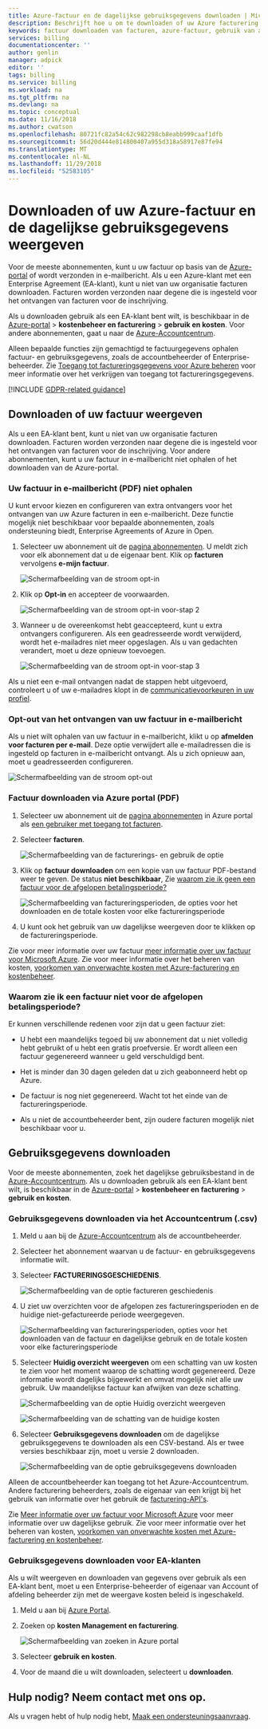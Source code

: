 ```yaml
---
title: Azure-factuur en de dagelijkse gebruiksgegevens downloaden | Microsoft Docs
description: Beschrijft hoe u om te downloaden of uw Azure facturering factuur en de dagelijkse gebruiksgegevens weergeven.
keywords: factuur downloaden van facturen, azure-factuur, gebruik van azure
services: billing
documentationcenter: ''
author: genlin
manager: adpick
editor: ''
tags: billing
ms.service: billing
ms.workload: na
ms.tgt_pltfrm: na
ms.devlang: na
ms.topic: conceptual
ms.date: 11/16/2018
ms.author: cwatson
ms.openlocfilehash: 80721fc82a54c62c982298cb8eabb999caaf1dfb
ms.sourcegitcommit: 56d20d444e814800407a955d318a58917e87fe94
ms.translationtype: MT
ms.contentlocale: nl-NL
ms.lasthandoff: 11/29/2018
ms.locfileid: "52583105"
---
```

# <a name="download-or-view-your-azure-billing-invoice-and-daily-usage-data"></a>Downloaden of uw Azure-factuur en de dagelijkse gebruiksgegevens weergeven

Voor de meeste abonnementen, kunt u uw factuur op basis van de [Azure-portal](https://portal.azure.com/#blade/Microsoft_Azure_Billing/SubscriptionsBlade) of wordt verzonden in e-mailbericht. Als u een Azure-klant met een Enterprise Agreement (EA-klant), kunt u niet van uw organisatie facturen downloaden. Facturen worden verzonden naar degene die is ingesteld voor het ontvangen van facturen voor de inschrijving.

Als u downloaden gebruik als een EA-klant bent wilt, is beschikbaar in de [Azure-portal](https://portal.azure.com/) > **kostenbeheer en facturering** > **gebruik en kosten**. Voor andere abonnementen, gaat u naar de [Azure-Accountcentrum](https://account.azure.com/Subscriptions).

Alleen bepaalde functies zijn gemachtigd te factuurgegevens ophalen factuur- en gebruiksgegevens, zoals de accountbeheerder of Enterprise-beheerder. Zie [Toegang tot factureringsgegevens voor Azure beheren](billing-manage-access.md) voor meer informatie over het verkrijgen van toegang tot factureringsgegevens.

[!INCLUDE [GDPR-related guidance](../../includes/gdpr-intro-sentence.md)]

## <a name="download-or-view-your-invoice"></a>Downloaden of uw factuur weergeven

 Als u een EA-klant bent, kunt u niet van uw organisatie facturen downloaden. Facturen worden verzonden naar degene die is ingesteld voor het ontvangen van facturen voor de inschrijving. Voor andere abonnementen, kunt u uw factuur in e-mailbericht niet ophalen of het downloaden van de Azure-portal.

### <a name="get-your-invoice-in-email-pdf"></a>Uw factuur in e-mailbericht (PDF) niet ophalen
U kunt ervoor kiezen en configureren van extra ontvangers voor het ontvangen van uw Azure facturen in een e-mailbericht. Deze functie mogelijk niet beschikbaar voor bepaalde abonnementen, zoals ondersteuning biedt, Enterprise Agreements of Azure in Open.

1. Selecteer uw abonnement uit de [pagina abonnementen](https://portal.azure.com/#blade/Microsoft_Azure_Billing/SubscriptionsBlade). U meldt zich voor elk abonnement dat u de eigenaar bent. Klik op **facturen** vervolgens **e-mijn factuur**. 

    ![Schermafbeelding van de stroom opt-in](./media/billing-download-azure-invoice-daily-usage-date/InvoicesDeepLink.PNG)
    
2. Klik op **Opt-in** en accepteer de voorwaarden.

    ![Schermafbeelding van de stroom opt-in voor-stap 2](./media/billing-download-azure-invoice-daily-usage-date/InvoiceArticleStep2.PNG)
 
3. Wanneer u de overeenkomst hebt geaccepteerd, kunt u extra ontvangers configureren. Als een geadresseerde wordt verwijderd, wordt het e-mailadres niet meer opgeslagen. Als u van gedachten verandert, moet u deze opnieuw toevoegen.

    ![Schermafbeelding van de stroom opt-in voor-stap 3](./media/billing-download-azure-invoice-daily-usage-date/InvoiceArticleStep3.PNG)
    
Als u niet een e-mail ontvangen nadat de stappen hebt uitgevoerd, controleert u of uw e-mailadres klopt in de [communicatievoorkeuren in uw profiel](https://account.windowsazure.com/profile).

### <a name="opt-out-from-getting-your-invoice-in-email"></a>Opt-out van het ontvangen van uw factuur in e-mailbericht
Als u niet wilt ophalen van uw factuur in e-mailbericht, klikt u op **afmelden voor facturen per e-mail**. Deze optie verwijdert alle e-mailadressen die is ingesteld op facturen in e-mailbericht ontvangt. Als u zich opnieuw aan, moet u geadresseerden configureren.

 ![Schermafbeelding van de stroom opt-out](./media/billing-download-azure-invoice-daily-usage-date/InvoiceArticleStep4.PNG)

### <a name="download-invoice-from-azure-portal-pdf"></a>Factuur downloaden via Azure portal (PDF)

1. Selecteer uw abonnement uit de [pagina abonnementen](https://portal.azure.com/#blade/Microsoft_Azure_Billing/SubscriptionsBlade) in Azure portal als [een gebruiker met toegang tot facturen](billing-manage-access.md).

2. Selecteer **facturen**. 

    ![Schermafbeelding van de facturerings- en gebruik de optie](./media/billing-download-azure-invoice-daily-usage-date/billingandusage.png) 

3. Klik op **factuur downloaden** om een kopie van uw factuur PDF-bestand weer te geven. De status **niet beschikbaar**, Zie [waarom zie ik geen een factuur voor de afgelopen betalingsperiode?](#noinvoice)

    ![Schermafbeelding van factureringsperioden, de opties voor het downloaden en de totale kosten voor elke factureringsperiode](./media/billing-download-azure-invoice-daily-usage-date/billing4.png)

4. U kunt ook het gebruik van uw dagelijkse weergeven door te klikken op de factureringsperiode. 

Zie voor meer informatie over uw factuur [meer informatie over uw factuur voor Microsoft Azure](billing-understand-your-bill.md). Zie voor meer informatie over het beheren van kosten, [voorkomen van onverwachte kosten met Azure-facturering en kostenbeheer](billing-getting-started.md).

### <a name="noinvoice"></a> Waarom zie ik een factuur niet voor de afgelopen betalingsperiode?

Er kunnen verschillende redenen voor zijn dat u geen factuur ziet:

- U hebt een maandelijks tegoed bij uw abonnement dat u niet volledig hebt gebruikt of u hebt een gratis proefversie. Er wordt alleen een factuur gegenereerd wanneer u geld verschuldigd bent.

- Het is minder dan 30 dagen geleden dat u zich geabonneerd hebt op Azure.

- De factuur is nog niet gegenereerd. Wacht tot het einde van de factureringsperiode.

- Als u niet de accountbeheerder bent, zijn oudere facturen mogelijk niet beschikbaar voor u.

## <a name="download-usage"></a>Gebruiksgegevens downloaden

 Voor de meeste abonnementen, zoek het dagelijkse gebruiksbestand in de [Azure-Accountcentrum](https://account.azure.com/Subscriptions). Als u downloaden gebruik als een EA-klant bent wilt, is beschikbaar in de [Azure-portal](https://portal.azure.com/) > **kostenbeheer en facturering** > **gebruik en kosten**. 

### <a name="download-usage-from-the-account-center-csv"></a>Gebruiksgegevens downloaden via het Accountcentrum (.csv)

1. Meld u aan bij de [Azure-Accountcentrum](https://account.windowsazure.com/subscriptions) als de accountbeheerder.

2. Selecteer het abonnement waarvan u de factuur- en gebruiksgegevens informatie wilt.

3. Selecteer **FACTURERINGSGESCHIEDENIS**. 

    ![Schermafbeelding van de optie factureren geschiedenis](./media/billing-download-azure-invoice-daily-usage-date/Billinghisotry.png)

4. U ziet uw overzichten voor de afgelopen zes factureringsperioden en de huidige niet-gefactureerde periode weergegeven. 

    ![Schermafbeelding van factureringsperioden, opties voor het downloaden van de factuur en dagelijkse gebruik en de totale kosten voor elke factureringsperiode](./media/billing-download-azure-invoice-daily-usage-date/billingSum.png)

5. Selecteer **Huidig overzicht weergeven** om een schatting van uw kosten te zien voor het moment waarop de schatting wordt gegenereerd. Deze informatie wordt dagelijks bijgewerkt en omvat mogelijk niet alle uw gebruik. Uw maandelijkse factuur kan afwijken van deze schatting.

    ![Schermafbeelding van de optie Huidig overzicht weergeven](./media/billing-download-azure-invoice-daily-usage-date/billingSum2.png)

    ![Schermafbeelding van de schatting van de huidige kosten](./media/billing-download-azure-invoice-daily-usage-date/billingSum3.png)

6. Selecteer **Gebruiksgegevens downloaden** om de dagelijkse gebruiksgegevens te downloaden als een CSV-bestand. Als er twee versies beschikbaar zijn, moet u versie 2 downloaden.

    ![Schermafbeelding van de optie gebruiksgegevens downloaden](./media/billing-download-azure-invoice-daily-usage-date/DLusage.png)

Alleen de accountbeheerder kan toegang tot het Azure-Accountcentrum. Andere facturering beheerders, zoals de eigenaar van een krijgt bij het gebruik van informatie over het gebruik de [facturering-API's](billing-usage-rate-card-overview.md).

Zie [Meer informatie over uw factuur voor Microsoft Azure](billing-understand-your-bill.md) voor meer informatie over uw dagelijkse gebruik. Zie voor meer informatie over het beheren van kosten, [voorkomen van onverwachte kosten met Azure-facturering en kostenbeheer](billing-getting-started.md).

### <a name="download-usage-for-ea-customers"></a>Gebruiksgegevens downloaden voor EA-klanten

Als u wilt weergeven en downloaden van gegevens over gebruik als een EA-klant bent, moet u een Enterprise-beheerder of eigenaar van Account of afdeling beheerder zijn met de weergave kosten beleid is ingeschakeld.

1. Meld u aan bij [Azure Portal]( http://portal.azure.com).
1. Zoeken op **kosten Management en facturering**.

    ![Schermafbeelding van zoeken in Azure portal](./media/billing-download-azure-invoice-daily-usage-date/portal-cm-billing-search.png)

1. Selecteer **gebruik en kosten**.
1. Voor de maand die u wilt downloaden, selecteert u **downloaden**.

## <a name="need-help-contact-us"></a>Hulp nodig? Neem contact met ons op.

Als u vragen hebt of hulp nodig hebt, [Maak een ondersteuningsaanvraag](https://portal.azure.com/#blade/Microsoft_Azure_Support/HelpAndSupportBlade/newsupportrequest).
